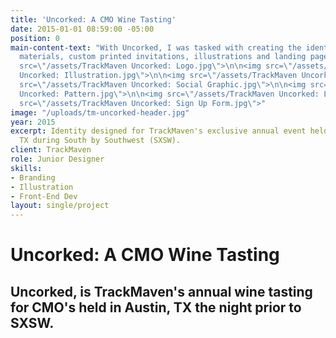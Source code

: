 ```yaml
---
title: 'Uncorked: A CMO Wine Tasting'
date: 2015-01-01 08:59:00 -05:00
position: 0
main-content-text: "With Uncorked, I was tasked with creating the identity, promotional
  materials, custom printed invitations, illustrations and landing page. \n\n<img
  src=\"/assets/TrackMaven Uncorked: Logo.jpg\">\n\n<img src=\"/assets/TrackMaven
  Uncorked: Illustration.jpg\">\n\n<img src=\"/assets/TrackMaven Uncorked: Invitations.jpg\">\n\n<img
  src=\"/assets/TrackMaven Uncorked: Social Graphic.jpg\">\n\n<img src=\"/assets/TrackMaven
  Uncorked: Pattern.jpg\">\n\n<img src=\"/assets/TrackMaven Uncorked: Login Page.jpg\">\n\n<img
  src=\"/assets/TrackMaven Uncorked: Sign Up Form.jpg\">"
image: "/uploads/tm-uncorked-header.jpg"
year: 2015
excerpt: Identity designed for TrackMaven's exclusive annual event held in Austin,
  TX during South by Southwest (SXSW).
client: TrackMaven
role: Junior Designer
skills:
- Branding
- Illustration
- Front-End Dev
layout: single/project
---
```


# Uncorked: A CMO Wine Tasting

## Uncorked, is TrackMaven's annual wine tasting for CMO's held in Austin, TX the night prior to SXSW.
